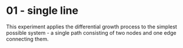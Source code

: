 # 01 - single line

This experiment applies the differential growth process to the simplest possible system - a single path consisting of two nodes and one edge connecting them.